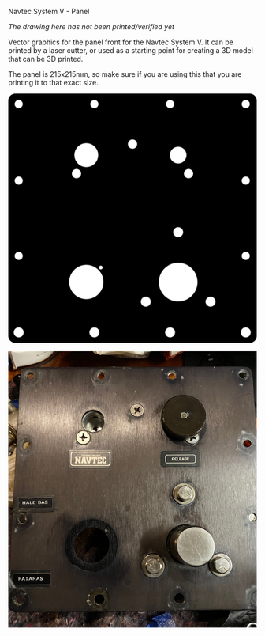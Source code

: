 Navtec System V - Panel

_The drawing here has not been printed/verified yet_

Vector graphics for the panel front for the Navtec System V. It can be printed by a laser cutter, or used as a starting point for creating a 3D model that can be 3D printed.

The panel is 215x215mm, so make sure if you are using this that you are printing it to that exact size.

![SVG](https://github.com/espenhogbakk/navtec-system-v-panel/blob/master/navtec-panel.svg)


![Original](https://github.com/espenhogbakk/navtec-system-v-panel/raw/master/original.jpg)